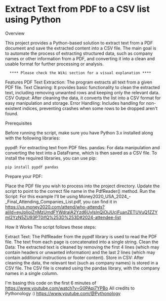 # Extract Text from PDF to a CSV list using Python

Overview

  This project provides a Python-based solution to extract text from a PDF document and save the extracted content into a CSV file. The main goal is to automate the process of extracting     structured data, such as company names or other information from a PDF, and converting it into a clean and usable format for further processing or analysis.

      **** Please check the Wiki section for a visual explanation ****

Features
  PDF Text Extraction: The program extracts all text from a given PDF file.
  Text Cleaning: It provides basic functionality to clean the extracted text, including removing unwanted rows and keeping only the relevant data.
  CSV Output: After cleaning the data, it converts the list into a CSV format for easy manipulation and storage.
  Error Handling: Includes handling for non-existent indices, preventing crashes when some rows to be dropped aren't found.

Prerequisites

  Before running the script, make sure you have Python 3.x installed along with the following libraries:
  
  pypdf: For extracting text from PDF files.
  pandas: For data manipulation and converting the text into a DataFrame, which is then saved as a CSV file.
  To install the required libraries, you can use pip:
  
    pip install pypdf pandas


Prepare your PDF:

  Place the PDF file you wish to process into the project directory.
  Update the script to point to the correct file name in the PdfReader() method.
  Run the Script:
  For this example I'll be using Money2020_USA_2024_-_Final_Attending_Companies_List.pdf, you can find it in https://us.money2020.com/attend/who-attends?aliId=eyJpIjoiZnMzUmdFYWdralA2Yzd6UyIsInQiOiJUcjFuanZETUVuQ1ZZYml2YzN5ZU93PT0ifQ%253D%253D#2024-attendee-list


How It Works
The script follows these steps:

  Extract Text: The PdfReader from the pypdf library is used to read the PDF file. The text from each page is concatenated into a single string.
  Clean the Data: The extracted text is cleaned by removing the first 4 lines (which may contain headers or unwanted information) and the last 2 lines (which may contain additional instructions or footer content).
  Store in CSV: After cleaning the data, the relevant text (such as company names) is stored in a CSV file. The CSV file is created using the pandas library, with the company names in a single column.

I'm basing this code on the first 6 minutes of 
https://www.youtube.com/watch?v=G0PApj7YPBo
All credits to Pythonology :)
https://www.youtube.com/@Pythonology
